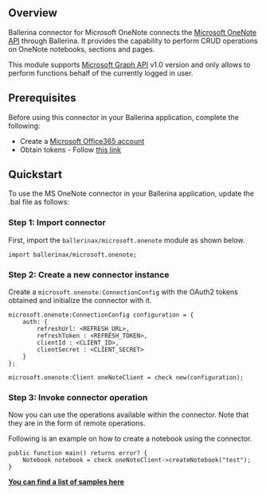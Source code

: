 ## Overview
Ballerina connector for Microsoft OneNote connects the [Microsoft OneNote API](https://docs.microsoft.com/en-us/graph/api/resources/onenote-api-overview?view=graph-rest-1.0) through Ballerina. It provides the capability to perform CRUD operations on OneNote notebooks, sections and pages.

This module supports [Microsoft Graph API](https://docs.microsoft.com/en-us/graph/overview) v1.0 version and only allows to perform functions behalf of the currently logged in user.

## Prerequisites
Before using this connector in your Ballerina application, complete the following:
- Create a [Microsoft Office365 account](https://signup.live.com/)
- Obtain tokens - Follow [this link](https://docs.microsoft.com/en-us/graph/auth-v2-user#authentication-and-authorization-steps)

## Quickstart

To use the MS OneNote connector in your Ballerina application, update the .bal file as follows:

### Step 1: Import connector
First, import the `ballerinax/microsoft.onenote` module as shown below.
```ballerina
import ballerinax/microsoft.onenote;
```

### Step 2: Create a new connector instance
Create a `microsoft.onenote:ConnectionConfig` with the OAuth2 tokens obtained and initialize the connector with it.
```ballerina
microsoft.onenote:ConnectionConfig configuration = {
    auth: {
        refreshUrl: <REFRESH_URL>,
        refreshToken : <REFRESH_TOKEN>,
        clientId : <CLIENT_ID>,
        clientSecret : <CLIENT_SECRET>
    }
};

microsoft.onenote:Client oneNoteClient = check new(configuration);
```

### Step 3: Invoke connector operation
Now you can use the operations available within the connector. Note that they are in the form of remote operations.

Following is an example on how to create a notebook using the connector.

```ballerina
public function main() returns error? {
    Notebook notebook = check oneNoteClient->createNotebook("test");
}
```

**[You can find a list of samples here](https://github.com/ballerina-platform/module-ballerinax-microsoft.onenote/tree/main/samples)**
